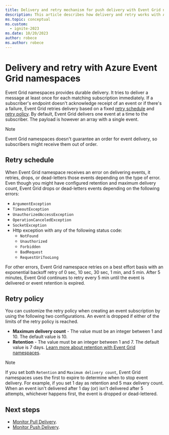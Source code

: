 ```yaml
---
title: Delivery and retry mechanism for push delivery with Event Grid namespaces
description: This article describes how delivery and retry works with Azure Event Grid namespaces.
ms.topic: conceptual
ms.custom:
  - ignite-2023
ms.date: 10/20/2023
author: robece
ms.author: robece
---
```


# Delivery and retry with Azure Event Grid namespaces

Event Grid namespaces provides durable delivery. It tries to deliver a message at least once for each matching subscription immediately. If a subscriber's endpoint doesn't acknowledge receipt of an event or if there's a failure, Event Grid retries delivery based on a fixed [retry schedule](#retry-schedule) and [retry policy](#retry-policy). By default, Event Grid delivers one event at a time to the subscriber. The payload is however an array with a single event.

> [!NOTE]
> Event Grid namespaces doesn't guarantee an order for event delivery, so subscribers might receive them out of order.

## Retry schedule

When Event Grid namespace receives an error on delivering events, it retries, drops, or dead-letters those events depending on the type of error. Even though you might have configured retention and maximum delivery count, Event Grid drops or dead-letters events depending on the following errors:

- `ArgumentException`
- `TimeoutException`
- `UnauthorizedAccessException`
- `OperationCanceledException`
- `SocketException`
- Http exception with any of the following status code:
    - `NotFound`
    - `Unauthorized`
    - `Forbidden`
    - `BadRequest`
    - `RequestUriTooLong`

For other errors, Event Grid namespace retries on a best effort basis with an exponential backoff retry of 0 sec, 10 sec, 30 sec, 1 min, and 5 min. After 5 minutes, Event Grid continues to retry every 5 min until the event is delivered or event retention is expired.

## Retry policy

You can customize the retry policy when creating an event subscription by using the following two configurations. An event is dropped if either of the limits of the retry policy is reached.

- **Maximum delivery count** - The value must be an integer between 1 and 10. The default value is 10.
- **Retention** -  The value must be an integer between 1 and 7. The default value is 7 days. [Learn more about retention with Event Grid namespaces](event-retention.md).

> [!NOTE]
> If you set both `Retention` and `Maximum delivery count`, Event Grid namespaces uses the first to expire to determine when to stop event delivery. For example, if you set 1 day as retention and 5 max delivery count. When an event isn't delivered after 1 day (or) isn't delivered after 5 attempts, whichever happens first, the event is dropped or dead-lettered.

## Next steps

- [Monitor Pull Delivery](monitor-pull-reference.md).
- [Monitor Push Delivery](monitor-namespace-push-reference.md).
